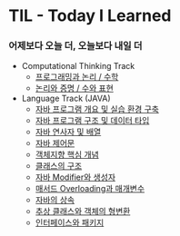 # TIL - Today I Learned
### 어제보다 오늘 더, 오늘보다 내일 더

+ Computational Thinking Track
  - [프로그래밍과 논리 / 수학](https://github.com/conbrio-sw/TIL/blob/main/Computational%20Think/%ED%94%84%EB%A1%9C%EA%B7%B8%EB%9E%98%EB%B0%8D%EA%B3%BC%20%EB%85%BC%EB%A6%AC_%EC%88%98%ED%95%99.md)
  - [논리와 증명 / 수와 표현](https://github.com/conbrio-sw/TIL/blob/main/Computational%20Think/%EB%85%BC%EB%A6%AC%EC%99%80%20%EC%A6%9D%EB%AA%85_%EC%88%98%EC%99%80%20%ED%91%9C%ED%98%84.md)
+ Language Track (JAVA)
  - [자바 프로그램 개요 및 실습 환경 구축](https://github.com/conbrio-sw/TIL/blob/main/Language%20Track%20(JAVA)/%EC%9E%90%EB%B0%94%20%ED%94%84%EB%A1%9C%EA%B7%B8%EB%9E%A8%20%EA%B0%9C%EC%9A%94%20%EB%B0%8F%20%EC%8B%A4%EC%8A%B5%20%ED%99%98%EA%B2%BD%20%EA%B5%AC%EC%B6%95.md)
  - [자바 프로그램 구조 및 데이터 타입](https://github.com/conbrio-sw/TIL/blob/main/Language%20Track%20(JAVA)/%EC%9E%90%EB%B0%94%20%ED%94%84%EB%A1%9C%EA%B7%B8%EB%9E%A8%20%EA%B5%AC%EC%A1%B0%20%EB%B0%8F%20%EB%8D%B0%EC%9D%B4%ED%84%B0%20%ED%83%80%EC%9E%85.md)
  - [자바 연사자 및 배열](https://github.com/conbrio-sw/TIL/blob/main/Language%20Track%20(JAVA)/%EC%9E%90%EB%B0%94%20%EC%97%B0%EC%82%B0%EC%9E%90%20%EB%B0%8F%20%EB%B0%B0%EC%97%B4.md)
  - [자바 제어문](https://github.com/conbrio-sw/TIL/blob/main/Language%20Track%20(JAVA)/%EC%9E%90%EB%B0%94%20%EC%A0%9C%EC%96%B4%EB%AC%B8.md)
  - [객체지향 핵심 개념](https://github.com/conbrio-sw/TIL/blob/main/Language%20Track%20(JAVA)/%EA%B0%9D%EC%B2%B4%EC%A7%80%ED%96%A5%20%ED%95%B5%EC%8B%AC%20%EA%B0%9C%EB%85%90.md)
  - [클래스의 구조](https://github.com/conbrio-sw/TIL/blob/main/Language%20Track%20(JAVA)/%ED%81%B4%EB%9E%98%EC%8A%A4%EC%9D%98%20%EA%B5%AC%EC%A1%B0.md)
  - [자바 Modifier와 생성자](https://github.com/conbrio-sw/TIL/blob/main/Language%20Track%20(JAVA)/%EC%9E%90%EB%B0%94%20Modifier%EC%99%80%20%EC%83%9D%EC%84%B1%EC%9E%90.md)
  - [매서드 Overloading과 매개변수](https://github.com/conbrio-sw/TIL/blob/main/Language%20Track%20(JAVA)/%EB%A7%A4%EC%84%9C%EB%93%9C%20overloading%EA%B3%BC%20%EB%A7%A4%EA%B0%9C%EB%B3%80%EC%88%98.md)
  - [자바의 상속](https://github.com/conbrio-sw/TIL/blob/main/Language%20Track%20(JAVA)/%EC%9E%90%EB%B0%94%EC%9D%98%20%EC%83%81%EC%86%8D.md)
  - [추상 클래스와 객체의 형변환](https://github.com/conbrio-sw/TIL/blob/main/Language%20Track%20(JAVA)/%EC%B6%94%EC%83%81%20%ED%81%B4%EB%9E%98%EC%8A%A4%EC%99%80%20%EA%B0%9D%EC%B2%B4%EC%9D%98%20%ED%98%95%EB%B3%80%ED%99%98.md)
  - [인터페이스와 패키지](https://github.com/conbrio-sw/TIL/blob/main/Language%20Track%20(JAVA)/%EC%9D%B8%ED%84%B0%ED%8E%98%EC%9D%B4%EC%8A%A4%EC%99%80%20%ED%8C%A8%ED%82%A4%EC%A7%80.md)
